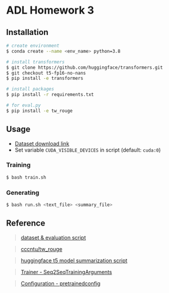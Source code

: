 # ADL Homework 3

## Installation
```bash
# create environment
$ conda create --name <env_name> python=3.8

# install transformers
$ git clone https://github.com/huggingface/transformers.git
$ git checkout t5-fp16-no-nans
$ pip install -e transformers

# install packages
$ pip install -r requirements.txt

# for eval.py
$ pip install -e tw_rouge
```

## Usage
+ [Dataset download link](https://drive.google.com/file/d/186ejZVADY16RBfVjzcMcz9bal9L3inXC/view?usp=sharing)
+ Set variable `CUDA_VISIBLE_DEVICES` in script (default: `cuda:0`)

### Training
```bash
$ bash train.sh
```

### Generating
```bash
$ bash run.sh <text_file> <summary_file>
```

## Reference
> [dataset & evaluation script](https://github.com/ntu-adl-ta/ADL21-HW3)

> [cccntu/tw_rouge](https://github.com/cccntu/tw_rouge)

> [huggingface t5 model summarization script](https://github.com/huggingface/transformers/tree/t5-fp16-no-nans/examples/pytorch/summarization)

> [Trainer - Seq2SeqTrainingArguments](https://huggingface.co/transformers/main_classes/trainer.html#seq2seqtrainingarguments)

> [Configuration - pretrainedconfig](https://huggingface.co/transformers/main_classes/configuration.html#pretrainedconfig)

